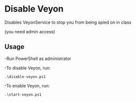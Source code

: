# Disable Veyon
Disables VeyonService to stop you from being spied on in class

(you need admin access)

## Usage
-Run PowerShell as administrator

-To disable Veyon, run:

	.\disable-veyon.ps1

-To enable Veyon, run:

	.\start-veyon.ps1
